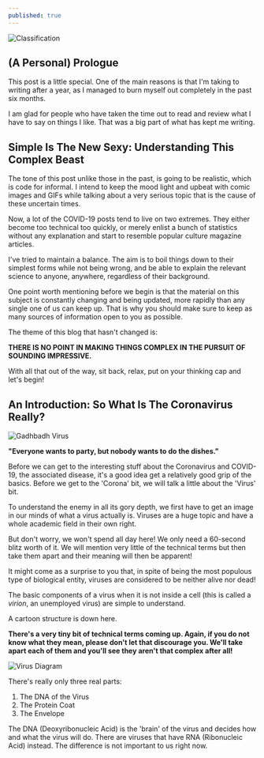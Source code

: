 ```yaml
---
published: true
---
```

![Classification]({{site.baseurl}}/images/tusharBlog-01.png)


## (A Personal) Prologue

This post is a little special. One of the main reasons is that I'm taking to writing after a year, as I managed to burn myself out completely in the past six months.

I am glad for people who have taken the time out to read and review what I have to say on things I like. That was a big part of what has kept me writing. 

##  Simple Is The New Sexy: Understanding This Complex Beast

The tone of this post unlike those in the past, is going to be realistic, which is code for informal. I intend to keep the mood light and upbeat with comic images and GIFs while talking about a very serious topic that is the cause of these uncertain times. 

Now, a lot of the COVID-19 posts tend to live on two extremes. They either become too technical too quickly, or merely enlist a bunch of statistics without any explanation and start to resemble popular culture magazine articles.

I've tried to maintain a balance. The aim is to boil things down to their simplest forms while not being wrong, and be able to explain the relevant science to anyone, anywhere, regardless of their background.

One point worth mentioning before we begin is that the material on this subject is constantly changing and being updated, more rapidly than any single one of us can keep up. That is why you should make sure to keep as many sources of information open to you as possible. 

The theme of this blog that hasn't changed is:

**THERE IS NO POINT IN MAKING THINGS COMPLEX IN THE PURSUIT OF SOUNDING IMPRESSIVE.**

With all that out of the way, sit back, relax, put on your thinking cap and let's begin!


## An Introduction: So What Is The Coronavirus Really?

![Gadhbadh Virus]({{site.baseurl}}/images/virus.gif)

**"Everyone wants to party, but nobody wants to do the dishes."**

Before we can get to the interesting stuff about the Coronavirus and COVID-19, the associated disease, it's a good idea get a relatively good grip of the basics. Before we get to the 'Corona' bit, we will talk a little about the 'Virus' bit.

To understand the enemy in all its gory depth, we first have to get an image in our minds of what a virus actually is. Viruses are a huge topic and have a whole academic field in their own right. 

But don't worry, we won't spend all day here! We only need a 60-second blitz worth of it. We will mention very little of the technical terms but then take them apart and their meaning will then be apparent!

It might come as a surprise to you that, in spite of being the most populous type of biological entity, viruses are considered to be neither alive nor dead! 

The basic components of a virus when it is not inside a cell (this is called a *virion*, an unemployed virus) are simple to understand. 

A cartoon structure is down here.

**There's a very tiny bit of technical terms coming up. Again, if you do not know what they mean, please don't let that discourage you. We'll take apart each of them and you'll see they aren't that complex after all!**

![Virus Diagram]({{site.baseurl}}/images/virus.png)

There's really only three real parts:

1. The DNA of the Virus
2. The Protein Coat
3. The Envelope

The DNA (Deoxyribonucleic Acid) is the 'brain' of the virus and decides how and what the virus will do. There are viruses that have RNA (Ribonucleic Acid) instead. The difference is not important to us right now.
